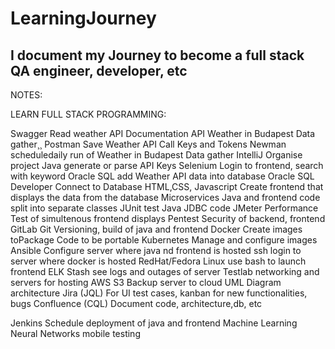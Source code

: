 # LearningJourney
## I document my Journey to become a full stack QA engineer, developer, etc


NOTES:







LEARN FULL STACK PROGRAMMING:

Swagger                  Read weather API Documentation
API                      Weather in Budapest Data gather¸¸
Postman                  Save Weather API Call Keys and Tokens
Newman                   scheduledaily run of Weather in Budapest Data gather
IntelliJ                 Organise project
Java                     generate or parse API Keys
Selenium                 Login to frontend, search with keyword
Oracle SQL               add Weather API data into database
Oracle SQL Developer     Connect to Database
HTML,CSS, Javascript     Create frontend that displays the data from the database
Microservices            Java and frontend code split into separate classes
JUnit                    test Java JDBC code
JMeter                   Performance Test of simultenous frontend displays
Pentest                  Security of backend, frontend
GitLab                   Git Versioning, build of java and frontend
Docker                   Create images toPackage Code to be portable
Kubernetes               Manage and configure images
Ansible                  Configure server where java nd frontend is hosted
ssh                      login to server where docker is hosted
RedHat/Fedora Linux      use bash to launch frontend
ELK Stash                see logs and outages of server
Testlab                  networking and servers for hosting
AWS S3                   Backup server to cloud
UML                      Diagram architecture
Jira                     (JQL) For UI test cases, kanban for new functionalities, bugs
Confluence               (CQL) Document code, architecture,db, etc


Jenkins                  Schedule deployment of java and frontend
Machine Learning
Neural Networks
mobile testing
